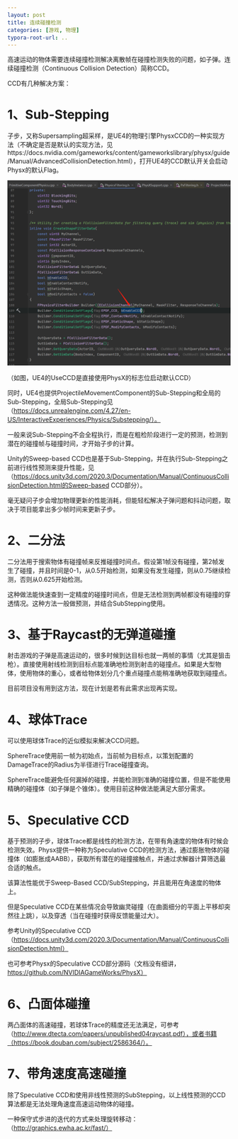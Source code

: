 ```yaml
---
layout: post
title: 连续碰撞检测
categories: [游戏, 物理]
typora-root-url: ..
---
```


高速运动的物体需要连续碰撞检测解决离散帧在碰撞检测失败的问题，如子弹。连续碰撞检测（Continuous Collision Detection）简称CCD。



CCD有几种解决方案：

# 1、Sub-Stepping

子步，又称Supersampling超采样，是UE4的物理引擎PhysxCCD的一种实现方法（不确定是否是默认的实现方法，见https://docs.nvidia.com/gameworks/content/gameworkslibrary/physx/guide/Manual/AdvancedCollisionDetection.html），打开UE4的CCD默认开关会启动Physx的默认Flag。

![image2022-1-18_10-15-18](/assets/postasset/2022-1-18-连续碰撞检测/image2022-1-18_10-15-18.png)

（如图，UE4的UseCCD是直接使用PhysX的标志位启动默认CCD）



同时，UE4也提供ProjectileMovementComponent的Sub-Stepping和全局的Sub-Stepping，全局Sub-Stepping见（https://docs.unrealengine.com/4.27/en-US/InteractiveExperiences/Physics/Substepping/）。

一般来说Sub-Stepping不会全程执行，而是在粗检阶段进行一定的预测，检测到潜在的碰撞帧与碰撞时间，才开始子步的计算。

Unity的Sweep-based CCD也是基于Sub-Stepping，并在执行Sub-Stepping之前进行线性预测来提升性能，见（https://docs.unity3d.com/2020.3/Documentation/Manual/ContinuousCollisionDetection.html的Sweep-based CCD部分）。

毫无疑问子步会增加物理更新的性能消耗，但能轻松解决子弹问题和抖动问题，取决于项目能拿出多少帧时间来更新子步。



# 2、二分法

二分法用于搜索物体有碰撞帧来反推碰撞时间点。假设第1帧没有碰撞，第2帧发生了碰撞，并且时间是0-1，从0.5开始检测，如果没有发生碰撞，则从0.75继续检测，否则从0.625开始检测。

这种做法能快速查到一定精度的碰撞时间点，但是无法检测到两帧都没有碰撞的穿透情况。这种方法一般做预测，并结合SubStepping使用。



# 3、基于Raycast的无弹道碰撞

射击游戏的子弹是高速运动的，很多时候到达目标也就一两帧的事情（尤其是狙击枪）。直接使用射线检测到目标点能准确地检测到射击的碰撞点。如果是大型物体，使用物体的重心，或者给物体划分几个重点碰撞点能稍准确地获取到碰撞点。

目前项目没有用到这方法，现在计划是若有此需求出现再实现。



# 4、球体Trace

可以使用球体Trace的近似模拟来解决CCD问题。

SphereTrace使用前一帧为初始点，当前帧为目标点，以策划配置的DamageTrace的Radius为半径进行Trace碰撞查询。

SphereTrace能避免任何漏掉的碰撞，并能检测到准确的碰撞位置，但是不能使用精确的碰撞体（如子弹是个锥体）。使用目前这种做法能满足大部分需求。



# 5、Speculative CCD

基于预测的子步，球体Trace都是线性的检测方法，在带有角速度的物体有时候会检测失效。Physx提供一种称为Speculative CCD的检测方法，通过膨胀物体的碰撞体（如膨胀成AABB），获取所有潜在的碰撞接触点，并通过求解器计算筛选最合适的触点。

该算法性能优于Sweep-Based CCD/SubStepping，并且能用在角速度的物体上。

但是Speculative CCD在某些情况会导致幽灵碰撞（在曲面细分的平面上平移却突然往上跳），以及穿透（当在碰撞时获得反馈能量过大）。

参考Unity的Speculative CCD（https://docs.unity3d.com/2020.3/Documentation/Manual/ContinuousCollisionDetection.html）

也可参考Physx的Speculative CCD部分源码（文档没有细讲，https://github.com/NVIDIAGameWorks/PhysX）



# 6、凸面体碰撞

两凸面体的高速碰撞，若球体Trace的精度还无法满足，可参考（http://www.dtecta.com/papers/unpublished04raycast.pdf），或者书籍（https://book.douban.com/subject/2586364/）。



# 7、带角速度高速碰撞

除了Speculative CCD和使用非线性预测的SubStepping，以上线性预测的CCD算法都是无法处理角速度高速运动物体的碰撞。

一种保守式步进的迭代的方式来处理旋转移动：（http://graphics.ewha.ac.kr/fast/）
